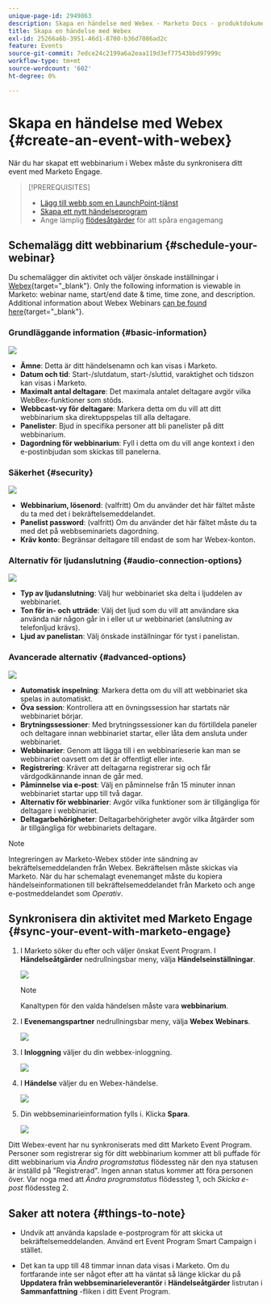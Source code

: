 ```yaml
---
unique-page-id: 2949863
description: Skapa en händelse med Webex - Marketo Docs - produktdokumentation
title: Skapa en händelse med Webex
exl-id: 25266a6b-3951-46d1-8700-b36d7086ad2c
feature: Events
source-git-commit: 7edce24c2199a6a2eaa119d3ef77543bbd97999c
workflow-type: tm+mt
source-wordcount: '602'
ht-degree: 0%

---
```


# Skapa en händelse med Webex {#create-an-event-with-webex}

När du har skapat ett webbinarium i Webex måste du synkronisera ditt event med Marketo Engage.

>[!PREREQUISITES]
>
>* [Lägg till webb som en LaunchPoint-tjänst](/help/marketo/product-docs/administration/additional-integrations/add-webex-as-a-launchpoint-service.md)
>* [Skapa ett nytt händelseprogram](/help/marketo/product-docs/demand-generation/events/understanding-events/create-a-new-event-program.md)
>* Ange lämplig [flödesåtgärder](/help/marketo/product-docs/core-marketo-concepts/smart-campaigns/flow-actions/add-a-flow-step-to-a-smart-campaign.md) för att spåra engagemang

## Schemalägg ditt webbinarium {#schedule-your-webinar}

Du schemalägger din aktivitet och väljer önskade inställningar i [Webex](https://www.webex.com/){target="_blank"}. Only the following information is viewable in Marketo: webinar name, start/end date & time, time zone, and description. Additional information about Webex Webinars [can be found here](https://help.webex.com/en-us/landing/ld-7srxjs-WebexWebinars/Webex-Webinars){target="_blank"}.

### Grundläggande information {#basic-information}

![](assets/create-an-event-with-webex-1.png)

* **Ämne**: Detta är ditt händelsenamn och kan visas i Marketo.
* **Datum och tid**: Start-/slutdatum, start-/sluttid, varaktighet och tidszon kan visas i Marketo.
* **Maximalt antal deltagare**: Det maximala antalet deltagare avgör vilka WebBex-funktioner som stöds.
* **Webbcast-vy för deltagare**: Markera detta om du vill att ditt webbinarium ska direktuppspelas till alla deltagare.
* **Panelister**: Bjud in specifika personer att bli panelister på ditt webbinarium.
* **Dagordning för webbinarium**: Fyll i detta om du vill ange kontext i den e-postinbjudan som skickas till panelerna.

### Säkerhet {#security}

![](assets/create-an-event-with-webex-2.png)

* **Webbinarium, lösenord**: (valfritt) Om du använder det här fältet måste du ta med det i bekräftelsemeddelandet.
* **Panelist password**: (valfritt) Om du använder det här fältet måste du ta med det på webbseminariets dagordning.
* **Kräv konto**: Begränsar deltagare till endast de som har Webex-konton.

### Alternativ för ljudanslutning {#audio-connection-options}

![](assets/create-an-event-with-webex-3.png)

* **Typ av ljudanslutning**: Välj hur webbinariet ska delta i ljuddelen av webbinariet.
* **Ton för in- och utträde**: Välj det ljud som du vill att användare ska använda när någon går in i eller ut ur webbinariet (anslutning av telefonljud krävs).
* **Ljud av panelistan**: Välj önskade inställningar för tyst i panelistan.

### Avancerade alternativ {#advanced-options}

![](assets/create-an-event-with-webex-4.png)

* **Automatisk inspelning**: Markera detta om du vill att webbinariet ska spelas in automatiskt.
* **Öva session**: Kontrollera att en övningssession har startats när webbinariet börjar.
* **Brytningssessioner**: Med brytningssessioner kan du förtilldela paneler och deltagare innan webbinariet startar, eller låta dem ansluta under webbinariet.
* **Webbinarier**: Genom att lägga till i en webbinarieserie kan man se webbinariet oavsett om det är offentligt eller inte.
* **Registrering**: Kräver att deltagarna registrerar sig och får värdgodkännande innan de går med.
* **Påminnelse via e-post**: Välj en påminnelse från 15 minuter innan webbinariet startar upp till två dagar.
* **Alternativ för webbinarier**: Avgör vilka funktioner som är tillgängliga för deltagare i webbinariet.
* **Deltagarbehörigheter**: Deltagarbehörigheter avgör vilka åtgärder som är tillgängliga för webbinariets deltagare.

>[!NOTE]
>
>Integreringen av Marketo-Webex stöder inte sändning av bekräftelsemeddelanden från Webex. Bekräftelsen måste skickas via Marketo. När du har schemalagt evenemanget måste du kopiera händelseinformationen till bekräftelsemeddelandet från Marketo och ange e-postmeddelandet som _Operativ_.

## Synkronisera din aktivitet med Marketo Engage {#sync-your-event-with-marketo-engage}

1. I Marketo söker du efter och väljer önskat Event Program. I **Händelseåtgärder** nedrullningsbar meny, välja **Händelseinställningar**.

   ![](assets/create-an-event-with-webex-5.png)

   >[!NOTE]
   >
   >Kanaltypen för den valda händelsen måste vara **webbinarium**.

1. I **Evenemangspartner** nedrullningsbar meny, välja **Webex Webinars**.

   ![](assets/create-an-event-with-webex-6.png)

1. I **Inloggning** väljer du din webbex-inloggning.

   ![](assets/create-an-event-with-webex-7.png)

1. I **Händelse** väljer du en Webex-händelse.

   ![](assets/create-an-event-with-webex-8.png)

1. Din webbseminarieinformation fylls i. Klicka **Spara**.

   ![](assets/create-an-event-with-webex-9.png)

Ditt Webex-event har nu synkroniserats med ditt Marketo Event Program. Personer som registrerar sig för ditt webbinarium kommer att bli puffade för ditt webbinarium via _Ändra programstatus_ flödessteg när den nya statusen är inställd på &quot;Registrerad&quot;. Ingen annan status kommer att föra personen över. Var noga med att _Ändra programstatus_ flödessteg 1, och _Skicka e-post_ flödessteg 2.

## Saker att notera {#things-to-note}

* Undvik att använda kapslade e-postprogram för att skicka ut bekräftelsemeddelanden. Använd ert Event Program Smart Campaign i stället.

* Det kan ta upp till 48 timmar innan data visas i Marketo. Om du fortfarande inte ser något efter att ha väntat så länge klickar du på **Uppdatera från webbseminarieleverantör** i **Händelseåtgärder** listrutan i **Sammanfattning** -fliken i ditt Event Program.
